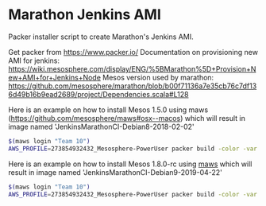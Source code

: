 Marathon Jenkins AMI
====================

Packer installer script to create Marathon's Jenkins AMI.

Get packer from https://www.packer.io/
Documentation on provisioning new AMI for jenkins: https://wiki.mesosphere.com/display/ENG/%5BMarathon%5D+Provision+New+AMI+for+Jenkins+Node
Mesos version used by marathon: https://github.com/mesosphere/marathon/blob/b00f71136a7e35cb76c7df136d49b16b9ead2689/project/Dependencies.scala#L128

Here is an example on how to install Mesos 1.5.0 using maws (https://github.com/mesosphere/maws#osx--macos) which will result in image named 'JenkinsMarathonCI-Debian8-2018-02-02'

```bash
$(maws login "Team 10")
AWS_PROFILE=273854932432_Mesosphere-PowerUser packer build -color -var "ami_name=JenkinsMarathonCI-Debian9-$(date +%Y-%m-%d)" -var 'mesos_version=1.5.0-2.0.1' marathon-jenkins-ami.json
```

Here is an example on how to install Mesos 1.8.0-rc using [maws](https://github.com/mesosphere/maws#osx--macos) which will result in image named 'JenkinsMarathonCI-Debian9-2019-04-22'

```bash
$(maws login "Team 10")
AWS_PROFILE=273854932432_Mesosphere-PowerUser packer build -color -var "ami_name=JenkinsMarathonCI-Debian9-$(date +%Y-%m-%d)" -var 'mesos_version=1.8.0-1.0.1.rc2.debian9' marathon-jenkins-ami.json
```
